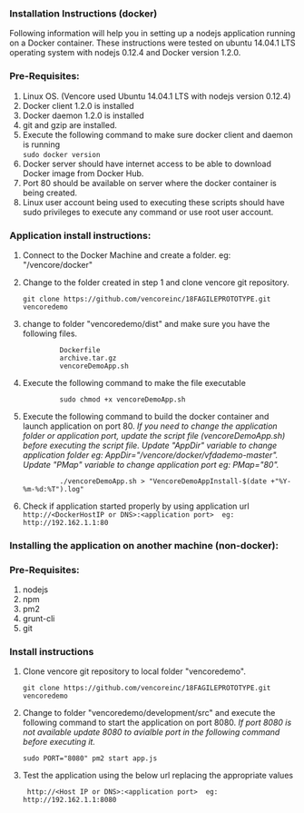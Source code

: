 ### Installation Instructions (docker)

Following information will help you in setting up a nodejs application running on a Docker container.
These instructions were tested on ubuntu 14.04.1 LTS operating system with nodejs 0.12.4 and Docker version 1.2.0.

### Pre-Requisites:
1. Linux OS. (Vencore used Ubuntu 14.04.1 LTS with nodejs version 0.12.4)
2. Docker client 1.2.0 is installed
3. Docker daemon 1.2.0 is installed
4. git and gzip are installed.
4. Execute the following command to make sure docker client and daemon is running               
               ```sudo docker version```
5. Docker server should have internet access to be able to download Docker image from Docker Hub.
6. Port 80 should be available on server where the docker container is being created.
7. Linux user account being used to executing these scripts should have sudo privileges to execute any command or use root user account.

### Application install instructions:
1. Connect to the Docker Machine and create a folder. eg: "/vencore/docker"

2. Change to the folder created in step 1 and clone vencore git repository. 

	```git clone https://github.com/vencoreinc/18FAGILEPROTOTYPE.git vencoredemo```

3. change to folder "vencoredemo/dist" and make sure you have the following files.
                
                Dockerfile
                archive.tar.gz
                vencoreDemoApp.sh
             
4. Execute the following command to make the file executable

                sudo chmod +x vencoreDemoApp.sh

5. Execute the following command to build the docker container and launch application on port 80.
_If you need to change the application folder or application port, update the script file (vencoreDemoApp.sh) before executing the script file. Update "AppDir" variable to change application folder eg: AppDir="/vencore/docker/vfdademo-master". Update "PMap" variable to change application port eg: PMap="80"._

                ./vencoreDemoApp.sh > "VencoreDemoAppInstall-$(date +"%Y-%m-%d:%T").log"

6. Check if application started properly by using application url  
	```http://<DockerHostIP or DNS>:<application port>  eg: http://192.162.1.1:80```


### Installing the application on another machine (non-docker):

### Pre-Requisites:
1. nodejs
2. npm
3. pm2 
4. grunt-cli
5. git

### Install instructions
1. Clone vencore git repository to local folder "vencoredemo".

	```git clone https://github.com/vencoreinc/18FAGILEPROTOTYPE.git vencoredemo```

2. Change to folder "vencoredemo/development/src" and execute the following command to start the application on port 8080. 
_If port 8080 is not available update 8080 to avialble port in the following command before executing it._

	```sudo PORT="8080" pm2 start app.js```

3. Test the application using the below url replacing the appropriate values 

        http://<Host IP or DNS>:<application port>  eg: http://192.162.1.1:8080
